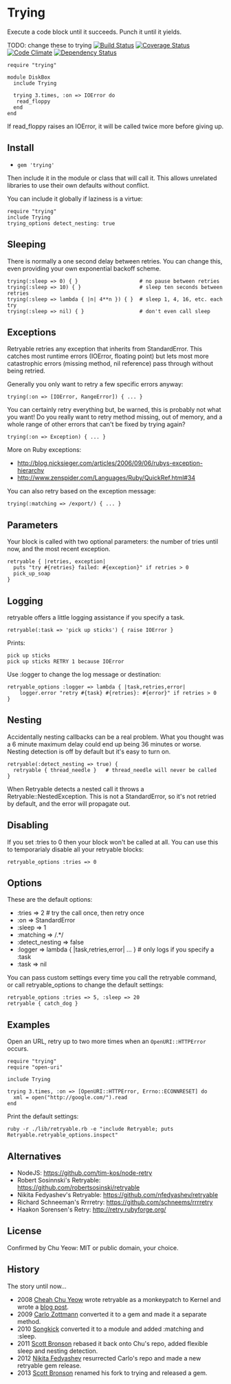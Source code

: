 # Trying

Execute a code block until it succeeds.  Punch it until it yields.

TODO: change these to trying
[![Build Status](https://api.travis-ci.org/bronson/retryable.png?branch=master)](http://travis-ci.org/bronson/retryable)
[![Coverage Status](https://coveralls.io/repos/bronson/retryable/badge.png?branch=master)](https://coveralls.io/r/bronson/retryable)
[![Code Climate](https://codeclimate.com/github/bronson/retryable.png)](https://codeclimate.com/github/bronson/retryable)
[![Dependency Status](https://gemnasium.com/bronson/retryable.png)](https://gemnasium.com/bronson/retryable)

    require "trying"

    module DiskBox
      include Trying

      trying 3.times, :on => IOError do
       read_floppy
      end
    end

If read_floppy raises an IOError, it will be called twice more before giving up.


## Install

* `gem 'trying'`

Then include it in the module or class that will call it.
This allows unrelated libraries to use their own defaults without conflict.

You can include it globally if laziness is a virtue:

    require "trying"
    include Trying
    trying_options detect_nesting: true


## Sleeping

There is normally a one second delay between retries.  You can change this,
even providing your own exponential backoff scheme.

    trying(:sleep => 0) { }                    # no pause between retries
    trying(:sleep => 10) { }                   # sleep ten seconds between retries
    trying(:sleep => lambda { |n| 4**n }) { }  # sleep 1, 4, 16, etc. each try
    trying(:sleep => nil) { }                  # don't even call sleep


## Exceptions

Retryable retries any exception that inherits from StandardError.
This catches most runtime errors (IOError, floating point) but lets most
more catastrophic errors (missing method, nil reference) pass through without
being retried.

Generally you only want to retry a few specific errors anyway:

    trying(:on => [IOError, RangeError]) { ... }

You can certainly retry everything but, be warned, this is probably not what you want!
Do you really want to retry method missing, out of memory, and a whole range of other
errors that can't be fixed by trying again?

    trying(:on => Exception) { ... }

More on Ruby exceptions:

 * <http://blog.nicksieger.com/articles/2006/09/06/rubys-exception-hierarchy>
 * <http://www.zenspider.com/Languages/Ruby/QuickRef.html#34>

You can also retry based on the exception message:

    trying(:matching => /export/) { ... }


## Parameters

Your block is called with two optional parameters: the number of tries until now,
and the most recent exception.

    retryable { |retries, exception|
      puts "try #{retries} failed: #{exception}" if retries > 0
      pick_up_soap
    }


## Logging

retryable offers a little logging assistance if you specify a task.

    retryable(:task => 'pick up sticks') { raise IOError }

Prints:

    pick up sticks
    pick up sticks RETRY 1 because IOError

Use :logger to change the log message or destination:

    retryable_options :logger => lambda { |task,retries,error|
        logger.error "retry #{task} #{retries}: #{error}" if retries > 0
    }


## Nesting

Accidentally nesting callbacks can be a real problem.  What you thought was
a 6 minute maximum delay could end up being 36 minutes or worse.
Nesting detection is off by default but it's easy to turn on.

    retryable(:detect_nesting => true) {
      retryable { thread_needle }   # thread_needle will never be called
    }

When Retryable detects a nested call it throws a Retryable::NestedException.
This is not a StandardError, so it's not retried by default, and the error
will propagate out.


## Disabling

If you set :tries to 0 then your block won't be called at all.
You can use this to temporarialy disable all your retryable blocks:

    retryable_options :tries => 0


## Options

These are the default options:

* :tries => 2  # try the call once, then retry once
* :on => StandardError
* :sleep => 1
* :matching => /.\*/
* :detect_nesting => false
* :logger => lambda { |task,retries,error| ... }  # only logs if you specify a :task
* :task => nil

You can pass custom settings every time you call the retryable command,
or call retryable_options to change the default settings:

    retryable_options :tries => 5, :sleep => 20
    retryable { catch_dog }


## Examples

Open an URL, retry up to two more times when an `OpenURI::HTTPError` occurs.

    require "trying"
    require "open-uri"

    include Trying

    trying 3.times, :on => [OpenURI::HTTPError, Errno::ECONNRESET] do
      xml = open("http://google.com/").read
    end

Print the default settings:

    ruby -r ./lib/retryable.rb -e "include Retryable; puts Retryable.retryable_options.inspect"


## Alternatives

* NodeJS: <https://github.com/tim-kos/node-retry>
* Robert Sosinnski's Retryable: https://github.com/robertsosinski/retryable
* Nikita Fedyashev's Retryable: https://github.com/nfedyashev/retryable
* Richard Schneeman's Rrrretry: https://github.com/schneems/rrrretry
* Haakon Sorensen's Retry: http://retry.rubyforge.org/

## License

Confirmed by Chu Yeow: MIT or public domain, your choice.


## History

The story until now...

* 2008 [Cheah Chu Yeow](https://github.com/chuyeow/try)
  wrote retryable as a monkeypatch to Kernel and wrote a
  [blog post](http://blog.codefront.net/2008/01/14/retrying-code-blocks-in-ruby-on-exceptions-whatever/).
* 2009 [Carlo Zottmann](https://github.com/carlo/retryable)
  converted it to a gem and made it a separate method.
* 2010 [Songkick](https://github.com/songkick/retryable)
  converted it to a module and added :matching and :sleep.
* 2011 [Scott Bronson](https://github.com/bronson/retryable)
  rebased it back onto Chu's repo, added flexible sleep and nesting detection.
* 2012 [Nikita Fedyashev](https://github.com/nfedyashev/retryable)
  resurrected Carlo's repo and made a new retryable gem release.
* 2013 [Scott Bronson](https://github.com/bronson/trying)
  renamed his fork to trying and released a gem.
